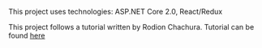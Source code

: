 This project uses technologies: ASP.NET Core 2.0, React/Redux


This project follows a tutorial written by Rodion Chachura. Tutorial can be found [here](https://medium.com/@geekrodion/blog-with-asp-net-core-and-react-redux-c80857b93cb6)